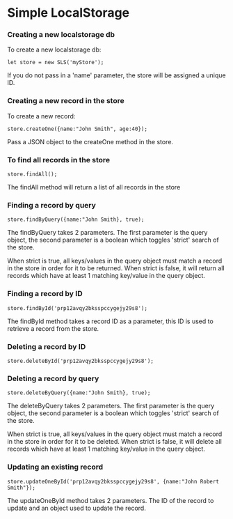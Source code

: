 # Simple LocalStorage

### Creating a new localstorage db

To create a new localstorage db:

    let store = new SLS('myStore');

If you do not pass in a 'name' parameter, the store will be assigned a unique ID.

### Creating a new record in the store

To create a new record:

    store.createOne({name:"John Smith", age:40});

Pass a JSON object to the createOne method in the store. 
    
### To find all records in the store

    store.findAll();

The findAll method will return a list of all records in the store

### Finding a record by query

    store.findByQuery({name:"John Smith}, true);

The findByQuery takes 2 parameters. The first parameter is the query object, the second parameter is a boolean which toggles 'strict' search of the store.
 
When strict is true, all keys/values in the query object must match a record in the store in order for it to be returned. When strict is false, it will return all records which have at least 1 matching key/value in the query object. 

### Finding a record by ID 

    store.findById('prp12avqy2bksspccygejy29s8');

The findById method takes a record ID as a parameter, this ID is used to retrieve a record from the store.

### Deleting a record by ID

    store.deleteById('prp12avqy2bksspccygejy29s8');

### Deleting a record by query

    store.deleteByQuery({name:"John Smith}, true);

The deleteByQuery takes 2 parameters. The first parameter is the query object, the second parameter is a boolean which toggles 'strict' search of the store.
 
When strict is true, all keys/values in the query object must match a record in the store in order for it to be deleted. When strict is false, it will delete all records which have at least 1 matching key/value in the query object. 

### Updating an existing record

    store.updateOneById('prp12avqy2bksspccygejy29s8', {name:"John Robert Smith"});

The updateOneById method takes 2 parameters. The ID of the record to update and an object used to update the record. 